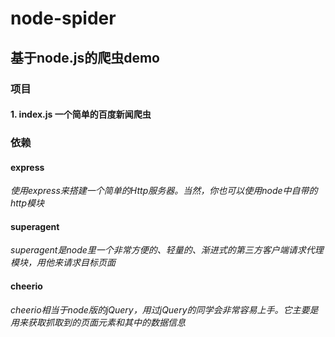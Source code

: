 # node-spider  

## 基于node.js的爬虫demo  

### 项目
#### 1. index.js 一个简单的百度新闻爬虫  

### 依赖
#### express 
*使用express来搭建一个简单的Http服务器。当然，你也可以使用node中自带的http模块*  
#### superagent 
*superagent是node里一个非常方便的、轻量的、渐进式的第三方客户端请求代理模块，用他来请求目标页面*  
#### cheerio 
*cheerio相当于node版的jQuery，用过jQuery的同学会非常容易上手。它主要是用来获取抓取到的页面元素和其中的数据信息*  